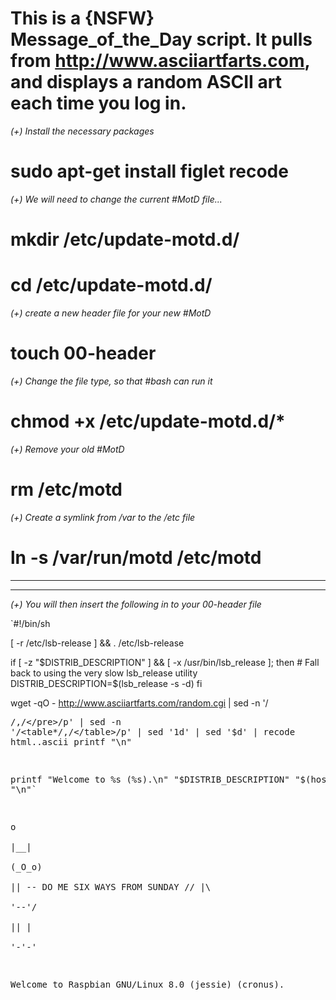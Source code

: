 # This is a {NSFW} Message_of_the_Day script. It pulls from http://www.asciiartfarts.com, and displays a random ASCII art each time you log in. ### 


*(+) Install the necessary packages*
# sudo apt-get install figlet recode


*(+) We will need to change the current #MotD file...* 
# mkdir /etc/update-motd.d/

# cd /etc/update-motd.d/


*(+) create a new header file for your new #MotD*
# touch 00-header


*(+) Change the file type, so that #bash can run it*
# chmod +x /etc/update-motd.d/*


*(+) Remove your old #MotD*
# rm /etc/motd


*(+) Create a symlink from /var to the /etc file*
# ln -s /var/run/motd /etc/motd

*********************************************************************
*********************************************************************

*(+) You will then insert the following in to your 00-header file*


`#!/bin/sh
 
[ -r /etc/lsb-release ] && . /etc/lsb-release
 
if [ -z "$DISTRIB_DESCRIPTION" ] && [ -x /usr/bin/lsb_release ]; then
        # Fall back to using the very slow lsb_release utility
        DISTRIB_DESCRIPTION=$(lsb_release -s -d)
fi
 
wget -qO - http://www.asciiartfarts.com/random.cgi | sed -n '/<pre>/,/<\/pre>/p' | sed -n '/<table*/,/<\/table>/p' | sed '1d' | sed '$d' | recode html..ascii
printf "\n"
 
printf "Welcome to %s (%s).\n" "$DISTRIB_DESCRIPTION" "$(hostname)"
printf "\n"`





  o                               
 |__|                               
(_O_o)                              
 _||_  -- DO ME SIX WAYS FROM SUNDAY
//  |\                              
\'--'/                              
 || |                               
 '-'-'                              

Welcome to Raspbian GNU/Linux 8.0 (jessie) (cronus).









